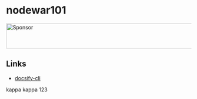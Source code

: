 # nodewar101

<a target='_blank' rel='nofollow' href='https://app.codesponsor.io/link/A8s5eF7qH3xK3URQjopztSBy/thenightex/nodewar101'>
  <img alt='Sponsor' width='888' height='68' src='https://app.codesponsor.io/embed/A8s5eF7qH3xK3URQjopztSBy/thenightex/nodewar101.svg' />
</a>

## Links
- [docsify-cli](https://github.com/QingWei-Li/docsify-cli)

kappa kappa 123 
